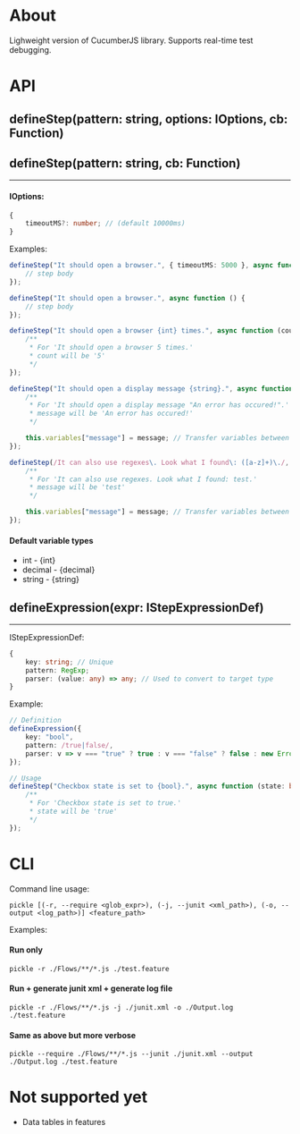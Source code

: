 
# About

Lighweight version of CucumberJS library. Supports real-time test debugging.

# API

## defineStep(pattern: string, options: IOptions, cb: Function)
## defineStep(pattern: string, cb: Function)
---

#### IOptions:
```typescript
{
    timeoutMS?: number; // (default 10000ms)
}
```

Examples:
```typescript
defineStep("It should open a browser.", { timeoutMS: 5000 }, async function () {
    // step body
});

defineStep("It should open a browser.", async function () {
    // step body
});

defineStep("It should open a browser {int} times.", async function (count: number) {
    /**
     * For 'It should open a browser 5 times.'
     * count will be '5'
     */
});

defineStep("It should open a display message {string}.", async function (message: string) {
    /**
     * For 'It should open a display message "An error has occured!".'
     * message will be 'An error has occured!'
     */

    this.variables["message"] = message; // Transfer variables between steps
});

defineStep(/It can also use regexes\. Look what I found\: ([a-z]+)\./, async function (message: string) {
    /**
     * For 'It can also use regexes. Look what I found: test.'
     * message will be 'test'
     */

    this.variables["message"] = message; // Transfer variables between steps
});
```

#### Default variable types
* int - {int}
* decimal - {decimal}
* string - {string}

## defineExpression(expr: IStepExpressionDef)
---
IStepExpressionDef:
```typescript
{
    key: string; // Unique
    pattern: RegExp;
    parser: (value: any) => any; // Used to convert to target type
}
```

Example:
```typescript
// Definition
defineExpression({
    key: "bool",
    pattern: /true|false/,
    parser: v => v === "true" ? true : v === "false" ? false : new Error("Value is in incorrect format.");
});

// Usage
defineStep("Checkbox state is set to {bool}.", async function (state: boolean) {
    /**
     * For 'Checkbox state is set to true.'
     * state will be 'true'
     */
});
```

# CLI

Command line usage:
```
pickle [(-r, --require <glob_expr>), (-j, --junit <xml_path>), (-o, --output <log_path>)] <feature_path>
```

Examples:

#### Run only
```
pickle -r ./Flows/**/*.js ./test.feature
```

#### Run + generate junit xml + generate log file
```
pickle -r ./Flows/**/*.js -j ./junit.xml -o ./Output.log ./test.feature
```

#### Same as above but more verbose
```
pickle --require ./Flows/**/*.js --junit ./junit.xml --output ./Output.log ./test.feature
```



# Not supported yet
* Data tables in features